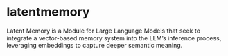 # latentmemory
Latent Memory is a Module for Large Language Models that seek to integrate a vector-based memory system into the LLM’s inference process, leveraging embeddings to capture deeper semantic meaning.
